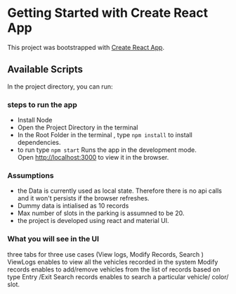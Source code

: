 # Getting Started with Create React App

This project was bootstrapped with [Create React App](https://github.com/facebook/create-react-app).

## Available Scripts

In the project directory, you can run:

### steps to run the app

- Install Node
- Open the Project Directory in the terminal
- In the Root Folder in the terminal , type `npm install` to install dependencies.
- to run type `npm start`
  Runs the app in the development mode.\
  Open [http://localhost:3000](http://localhost:3000) to view it in the browser.

### Assumptions

- the Data is currently used as local state. Therefore there is no api calls and it won't persists if the browser refreshes.
- Dummy data is intialised as 10 records
- Max number of slots in the parking is assumned to be 20.
- the project is developed using react and material UI.

### What you will see in the UI

three tabs for three use cases (View logs, Modify Records, Search )
ViewLogs enables to view all the vehicles recorded in the system
Modify records enables to add/remove vehicles from the list of records based on type Entry /Exit
Search records enables to search a particular vehicle/ color/ slot.
